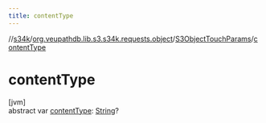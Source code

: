 ```yaml
---
title: contentType
---
```

//[s34k](../../../index.html)/[org.veupathdb.lib.s3.s34k.requests.object](../index.html)/[S3ObjectTouchParams](index.html)/[contentType](content-type.html)



# contentType



[jvm]\
abstract var [contentType](content-type.html): [String](https://kotlinlang.org/api/latest/jvm/stdlib/kotlin/-string/index.html)?




